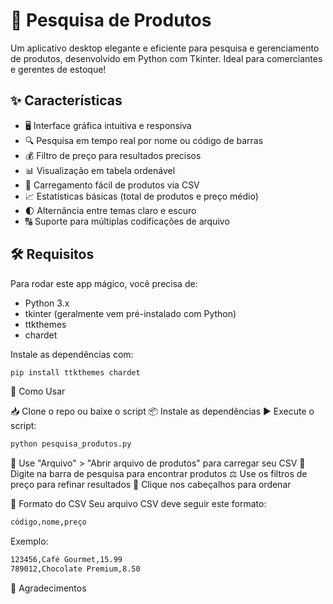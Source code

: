 # 🛒 Pesquisa de Produtos

Um aplicativo desktop elegante e eficiente para pesquisa e gerenciamento de produtos, desenvolvido em Python com Tkinter. Ideal para comerciantes e gerentes de estoque!

## ✨ Características

- 🖥️ Interface gráfica intuitiva e responsiva
- 🔍 Pesquisa em tempo real por nome ou código de barras
- 💰 Filtro de preço para resultados precisos
- 📊 Visualização em tabela ordenável
- 📁 Carregamento fácil de produtos via CSV
- 📈 Estatísticas básicas (total de produtos e preço médio)
- 🌓 Alternância entre temas claro e escuro
- 🔠 Suporte para múltiplas codificações de arquivo

## 🛠️ Requisitos

Para rodar este app mágico, você precisa de:

- Python 3.x
- tkinter (geralmente vem pré-instalado com Python)
- ttkthemes
- chardet

Instale as dependências com:

```bash
pip install ttkthemes chardet
```
🚀 Como Usar

📥 Clone o repo ou baixe o script
📦 Instale as dependências
▶️ Execute o script:

```bash
python pesquisa_produtos.py
```
📂 Use "Arquivo" > "Abrir arquivo de produtos" para carregar seu CSV
🔎 Digite na barra de pesquisa para encontrar produtos
⚖️ Use os filtros de preço para refinar resultados
🔢 Clique nos cabeçalhos para ordenar

📄 Formato do CSV
Seu arquivo CSV deve seguir este formato:

```bash
código,nome,preço
```
Exemplo:
```bash
123456,Café Gourmet,15.99
789012,Chocolate Premium,8.50
```
🙏 Agradecimentos


